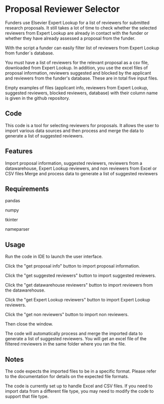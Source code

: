 # Proposal Reviewer Selector
Funders use Elsevier Expert Lookup for a list of reviewers for submitted research proposals. It still takes a lot of time to check whether the selected reviewers from Expert Lookup are already in contact with the funder or whether they have already assessed a proposal from the funder.

With the script a funder can easily filter list of reviewers from Expert Lookup from funder´s database.

You must have a list of reviewers for the relevant proposal as a csv file, downloaded from Expert Lookup. In addition, you use the excel files of proposal information, reviewers suggested and blocked by the applicant and reviewers from the funder's database. These are in total five input files.

Empty examples of files (applicant info, reviewers from Expert Lookup, suggested reviewers, blocked reviewers, database) with their column name is given in the github repository.

## Code

This code is a tool for selecting reviewers for proposals. It allows the user to import various data sources and then process and merge the data to generate a list of suggested reviewers.

## Features
Import proposal information, suggested reviewers, reviewers from a datawarehouse, Expert Lookup reviewers, and non reviewers from Excel or CSV files
Merge and process data to generate a list of suggested reviewers
## Requirements

pandas

numpy

tkinter

nameparser

## Usage

Run the code in IDE to launch the user interface.

Click the "get proposal info" button to import proposal information.

Click the "get suggested reviewers" button to import suggested reviewers.

Click the "get datawarehouse reviewers" button to import reviewers from the datawarehouse.

Click the "get Expert Lookup reviewers" button to import Expert Lookup reviewers.

Click the "get non reviewers" button to import non reviewers.

Then close the window.

The code will automatically process and merge the imported data to generate a list of suggested reviewers. You will get an excel file of the filtered rreviewers in the same folder where you ran the file.

## Notes

The code expects the imported files to be in a specific format. Please refer to the documentation for details on the expected file formats.

The code is currently set up to handle Excel and CSV files. If you need to import data from a different file type, you may need to modify the code to support that file type.
